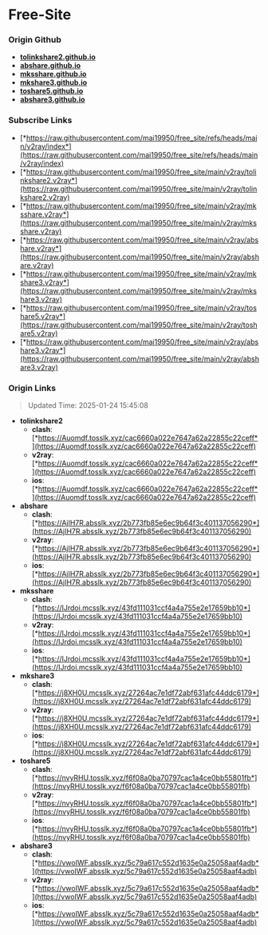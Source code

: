 # Free-Site

### Origin Github

- [**tolinkshare2.github.io**](https://github.com/tolinkshare2/tolinkshare2.github.io)
- [**abshare.github.io**](https://github.com/abshare/abshare.github.io)
- [**mksshare.github.io**](https://github.com/mksshare/mksshare.github.io)
- [**mkshare3.github.io**](https://github.com/mkshare3/mkshare3.github.io)
- [**toshare5.github.io**](https://github.com/toshare5/toshare5.github.io)
- [**abshare3.github.io**](https://github.com/abshare3/abshare3.github.io)

### Subscribe Links

- [*https://raw.githubusercontent.com/mai19950/free_site/refs/heads/main/v2ray/index*](https://raw.githubusercontent.com/mai19950/free_site/refs/heads/main/v2ray/index)
- [*https://raw.githubusercontent.com/mai19950/free_site/main/v2ray/tolinkshare2.v2ray*](https://raw.githubusercontent.com/mai19950/free_site/main/v2ray/tolinkshare2.v2ray)
- [*https://raw.githubusercontent.com/mai19950/free_site/main/v2ray/mksshare.v2ray*](https://raw.githubusercontent.com/mai19950/free_site/main/v2ray/mksshare.v2ray)
- [*https://raw.githubusercontent.com/mai19950/free_site/main/v2ray/abshare.v2ray*](https://raw.githubusercontent.com/mai19950/free_site/main/v2ray/abshare.v2ray)
- [*https://raw.githubusercontent.com/mai19950/free_site/main/v2ray/mkshare3.v2ray*](https://raw.githubusercontent.com/mai19950/free_site/main/v2ray/mkshare3.v2ray)
- [*https://raw.githubusercontent.com/mai19950/free_site/main/v2ray/toshare5.v2ray*](https://raw.githubusercontent.com/mai19950/free_site/main/v2ray/toshare5.v2ray)
- [*https://raw.githubusercontent.com/mai19950/free_site/main/v2ray/abshare3.v2ray*](https://raw.githubusercontent.com/mai19950/free_site/main/v2ray/abshare3.v2ray)

### Origin Links

> Updated Time: 2025-01-24 15:45:08

- **tolinkshare2**
  - **clash**: [*https://Auomdf.tosslk.xyz/cac6660a022e7647a62a22855c22ceff*](https://Auomdf.tosslk.xyz/cac6660a022e7647a62a22855c22ceff)
  - **v2ray**: [*https://Auomdf.tosslk.xyz/cac6660a022e7647a62a22855c22ceff*](https://Auomdf.tosslk.xyz/cac6660a022e7647a62a22855c22ceff)
  - **ios**: [*https://Auomdf.tosslk.xyz/cac6660a022e7647a62a22855c22ceff*](https://Auomdf.tosslk.xyz/cac6660a022e7647a62a22855c22ceff)
- **abshare**
  - **clash**: [*https://AjIH7R.absslk.xyz/2b773fb85e6ec9b64f3c401137056290*](https://AjIH7R.absslk.xyz/2b773fb85e6ec9b64f3c401137056290)
  - **v2ray**: [*https://AjIH7R.absslk.xyz/2b773fb85e6ec9b64f3c401137056290*](https://AjIH7R.absslk.xyz/2b773fb85e6ec9b64f3c401137056290)
  - **ios**: [*https://AjIH7R.absslk.xyz/2b773fb85e6ec9b64f3c401137056290*](https://AjIH7R.absslk.xyz/2b773fb85e6ec9b64f3c401137056290)
- **mksshare**
  - **clash**: [*https://IJrdoi.mcsslk.xyz/43fd111031ccf4a4a755e2e17659bb10*](https://IJrdoi.mcsslk.xyz/43fd111031ccf4a4a755e2e17659bb10)
  - **v2ray**: [*https://IJrdoi.mcsslk.xyz/43fd111031ccf4a4a755e2e17659bb10*](https://IJrdoi.mcsslk.xyz/43fd111031ccf4a4a755e2e17659bb10)
  - **ios**: [*https://IJrdoi.mcsslk.xyz/43fd111031ccf4a4a755e2e17659bb10*](https://IJrdoi.mcsslk.xyz/43fd111031ccf4a4a755e2e17659bb10)
- **mkshare3**
  - **clash**: [*https://j8XH0U.mcsslk.xyz/27264ac7e1df72abf631afc44ddc6179*](https://j8XH0U.mcsslk.xyz/27264ac7e1df72abf631afc44ddc6179)
  - **v2ray**: [*https://j8XH0U.mcsslk.xyz/27264ac7e1df72abf631afc44ddc6179*](https://j8XH0U.mcsslk.xyz/27264ac7e1df72abf631afc44ddc6179)
  - **ios**: [*https://j8XH0U.mcsslk.xyz/27264ac7e1df72abf631afc44ddc6179*](https://j8XH0U.mcsslk.xyz/27264ac7e1df72abf631afc44ddc6179)
- **toshare5**
  - **clash**: [*https://nvyRHU.tosslk.xyz/f6f08a0ba70797cac1a4ce0bb55801fb*](https://nvyRHU.tosslk.xyz/f6f08a0ba70797cac1a4ce0bb55801fb)
  - **v2ray**: [*https://nvyRHU.tosslk.xyz/f6f08a0ba70797cac1a4ce0bb55801fb*](https://nvyRHU.tosslk.xyz/f6f08a0ba70797cac1a4ce0bb55801fb)
  - **ios**: [*https://nvyRHU.tosslk.xyz/f6f08a0ba70797cac1a4ce0bb55801fb*](https://nvyRHU.tosslk.xyz/f6f08a0ba70797cac1a4ce0bb55801fb)
- **abshare3**
  - **clash**: [*https://vwoIWF.absslk.xyz/5c79a617c552d1635e0a25058aaf4adb*](https://vwoIWF.absslk.xyz/5c79a617c552d1635e0a25058aaf4adb)
  - **v2ray**: [*https://vwoIWF.absslk.xyz/5c79a617c552d1635e0a25058aaf4adb*](https://vwoIWF.absslk.xyz/5c79a617c552d1635e0a25058aaf4adb)
  - **ios**: [*https://vwoIWF.absslk.xyz/5c79a617c552d1635e0a25058aaf4adb*](https://vwoIWF.absslk.xyz/5c79a617c552d1635e0a25058aaf4adb)
